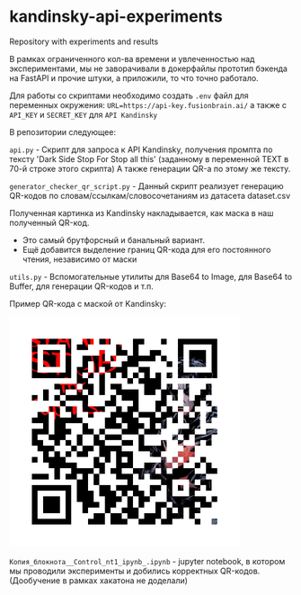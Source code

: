 # kandinsky-api-experiments
Repository with experiments and results

В рамках ограниченного кол-ва времени и увлеченностью над экспериментами, 
мы не заворачивали в докерфайлы прототип бэкенда на FastAPI и прочие штуки, 
а приложили, то что точно работало.

Для работы со скриптами необходимо создать `.env` файл для переменных окружения:
`URL=https://api-key.fusionbrain.ai/`
а  также с `API_KEY` и `SECRET_KEY` 
для `API Kandinsky`

В репозитории следующее:


`api.py` - Скрипт для запроса к API Kandinsky, получения промпта по тексту 'Dark Side Stop For Stop all this'
(заданному в переменной TEXT в 70-й строке этого скрипта)
А также генерации QR-а по этому же тексту.

`generator_checker_qr_script.py` - Данный скрипт реализует генерацию QR-кодов по словам/ссылкам/словосочетаниям из датасета dataset.csv

Полученная картинка из Kandinsky накладывается, как маска в наш полученный QR-код.
- Это самый брутфорсный и банальный вариант.
- Ещё добавится выделение границ QR-кода для его постоянного чтения, независимо от маски

`utils.py` - Вспомогательные утилиты для Base64 to Image, для Base64 to Buffer, для генерации QR-кодов и т.п. 

Пример QR-кода с маской от Kandinsky:

![Screenshot](my-colormask-qrcode-999.png)

`Копия_блокнота__Control_nt1_ipynb_.ipynb` - jupyter notebook, в котором мы проводили эксперименты и добились корректных QR-кодов. (Дообучение в рамках хакатона не доделали)
